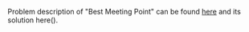 Problem description of "Best Meeting Point" can be found [here](https://leetcode.com/problems/best-meeting-point/description/) and its solution here().
